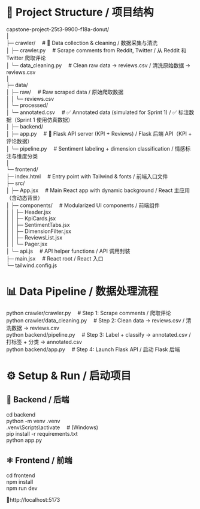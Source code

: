# 📁 Project Structure / 项目结构 #

capstone-project-25t3-9900-f18a-donut/<br>
│<br>
├─ crawler/                   &emsp;# 🐍 Data collection & cleaning / 数据采集与清洗<br>
│   ├─ crawler.py             &emsp;# Scrape comments from Reddit, Twitter / 从 Reddit 和 Twitter 爬取评论<br>
│   └─ data_cleaning.py       &emsp;# Clean raw data -> reviews.csv / 清洗原始数据 -> reviews.csv<br>
│<br>
├─ data/<br>
│   ├─ raw/                   &emsp;# Raw scraped data / 原始爬取数据<br>
│   │   └─ reviews.csv<br>
│   └─ processed/<br>
│       └─ annotated.csv      &emsp;# ✅ Annotated data (simulated for Sprint 1) / ✅ 标注数据（Sprint 1 使用仿真数据）<br>
│
├─ backend/<br>
│   ├─ app.py                 &emsp;# 🚀 Flask API server (KPI + Reviews) / Flask 后端 API（KPI + 评论数据）<br>
│   └─ pipeline.py            &emsp;# Sentiment labeling + dimension classification / 情感标注与维度分类<br>
│<br>
└─ frontend/<br>
    ├─ index.html             &emsp;# Entry point with Tailwind & fonts / 前端入口文件<br>
    ├─ src/<br>
    │   ├─ App.jsx            &emsp;# Main React app with dynamic background / React 主应用（含动态背景）<br>
    │   ├─ components/        &emsp;# Modularized UI components / 前端组件<br>
    │   │   ├─ Header.jsx<br>
    │   │   ├─ KpiCards.jsx<br>
    │   │   ├─ SentimentTabs.jsx<br>
    │   │   ├─ DimensionFilter.jsx<br>
    │   │   ├─ ReviewsList.jsx<br>
    │   │   └─ Pager.jsx<br>
    │   └─ api.js             &emsp;# API helper functions / API 调用封装<br>
    ├─ main.jsx               &emsp;# React root / React 入口<br>
    └─ tailwind.config.js<br>



# 📊 Data Pipeline / 数据处理流程 #

python crawler/crawler.py          &emsp;# Step 1: Scrape comments / 爬取评论<br>
python crawler/data_cleaning.py    &emsp;# Step 2: Clean data -> reviews.csv / 清洗数据 -> reviews.csv<br>
python backend/pipeline.py         &emsp;# Step 3: Label + classify -> annotated.csv / 打标签 + 分类 -> annotated.csv<br>
python backend/app.py              &emsp;# Step 4: Launch Flask API / 启动 Flask 后端<br>

# ⚙️ Setup & Run / 启动项目 #

## 🐍 Backend / 后端 ##
cd backend<br>
python -m venv .venv<br>
.venv\Scripts\activate   &emsp;# (Windows)<br>
pip install -r requirements.txt<br>
python app.py<br>

## ⚛️ Frontend / 前端 ##
cd frontend<br>
npm install<br>
npm run dev<br>

📍http://localhost:5173